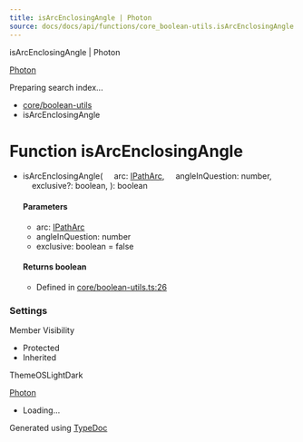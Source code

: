 ```yaml
---
title: isArcEnclosingAngle | Photon
source: docs/docs/api/functions/core_boolean-utils.isArcEnclosingAngle.html
---
```


isArcEnclosingAngle | Photon

[Photon](../index.md)




Preparing search index...

* [core/boolean-utils](../modules/core_boolean-utils.md)
* isArcEnclosingAngle

# Function isArcEnclosingAngle

* isArcEnclosingAngle(
      arc: [IPathArc](../interfaces/core_schema.IPathArc.md),
      angleInQuestion: number,
      exclusive?: boolean,
  ): boolean

  #### Parameters

  + arc: [IPathArc](../interfaces/core_schema.IPathArc.md)
  + angleInQuestion: number
  + exclusive: boolean = false

  #### Returns boolean

  + Defined in [core/boolean-utils.ts:26](https://github.com/mwhite454/photon/blob/main/packages/photon/src/core/boolean-utils.ts#L26)

### Settings

Member Visibility

* Protected
* Inherited

ThemeOSLightDark

[Photon](../index.md)

* Loading...

Generated using [TypeDoc](https://typedoc.org/)
